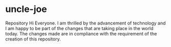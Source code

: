 # uncle-joe
Repository
Hi Everyone.
I am thrilled by the advancement of technology and I am happy to be part of the changes that are taking place in the world today.
The changes made are in compliance with the requirement of the creation of this repository.
